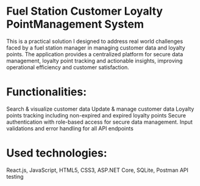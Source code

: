 # Fuel Station Customer Loyalty PointManagement System

This is a practical solution I designed to address real world challenges faced by a fuel station manager in managing customer data and loyalty points. The application provides a centralized platform for secure data management, loyalty point tracking and actionable insights, improving operational efficiency and customer satisfaction.

# Functionalities:
Search & visualize customer data
Update & manage customer data
Loyalty points tracking including non-expired and expired loyalty points
Secure authentication with role-based access for secure data management.
Input validations and error handling for all API endpoints

# Used technologies: 
React.js, JavaScript, HTML5, CSS3, ASP.NET Core, SQLite, Postman API testing
